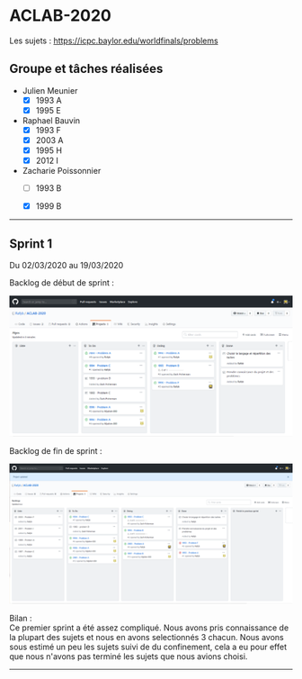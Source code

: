 # ACLAB-2020

Les sujets : https://icpc.baylor.edu/worldfinals/problems

## Groupe et tâches réalisées

* Julien Meunier 
  - [x] 1993 A
  - [x] 1995 E

* Raphael Bauvin
  - [x] 1993 F
  - [x] 2003 A
  - [x] 1995 H
  - [x] 2012 I

* Zacharie Poissonnier
  - [ ] 1993 B
  - [x] 1999 B


---

## Sprint 1

Du 02/03/2020 au 19/03/2020

Backlog de début de sprint :

![alt text](https://raw.githubusercontent.com/Rafyb/ACLAB-2020/master/screen_backlogs/sprint1_debut.png "Sprint 1")

Backlog de fin de sprint :

![alt text](https://raw.githubusercontent.com/Rafyb/ACLAB-2020/master/screen_backlogs/sprint1_fin.png "Sprint 1")

Bilan :<br>
Ce premier sprint a été assez compliqué. Nous avons pris connaissance de la plupart des sujets et nous en avons selectionnés 3 chacun. Nous avons sous estimé un peu les sujets suivi de du confinement, cela a eu pour effet que nous n'avons pas terminé les sujets que nous avions choisi.


---

